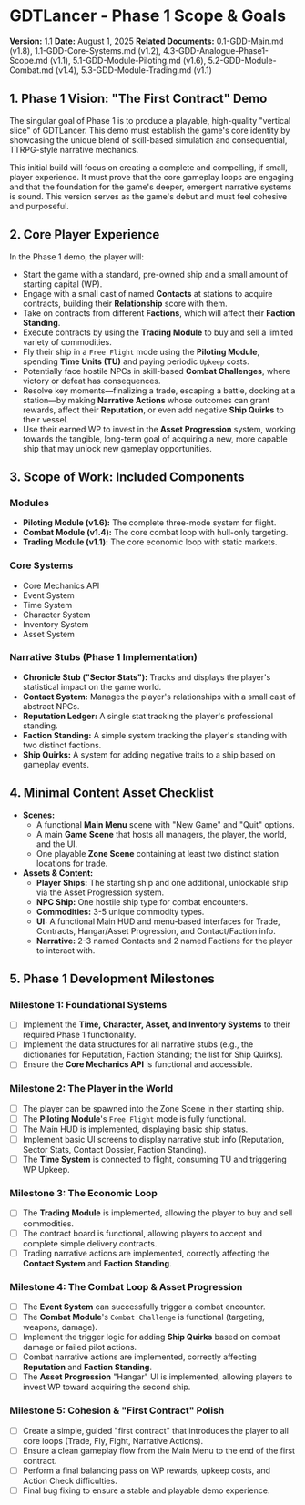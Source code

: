 # GDTLancer - Phase 1 Scope & Goals

**Version:** 1.1
**Date:** August 1, 2025
**Related Documents:** 0.1-GDD-Main.md (v1.8), 1.1-GDD-Core-Systems.md (v1.2), 4.3-GDD-Analogue-Phase1-Scope.md (v1.1), 5.1-GDD-Module-Piloting.md (v1.6), 5.2-GDD-Module-Combat.md (v1.4), 5.3-GDD-Module-Trading.md (v1.1)

## 1. Phase 1 Vision: "The First Contract" Demo

The singular goal of Phase 1 is to produce a playable, high-quality "vertical slice" of GDTLancer. This demo must establish the game's core identity by showcasing the unique blend of skill-based simulation and consequential, TTRPG-style narrative mechanics.

This initial build will focus on creating a complete and compelling, if small, player experience. It must prove that the core gameplay loops are engaging and that the foundation for the game's deeper, emergent narrative systems is sound. This version serves as the game's debut and must feel cohesive and purposeful.

## 2. Core Player Experience

In the Phase 1 demo, the player will:
* Start the game with a standard, pre-owned ship and a small amount of starting capital (WP).
* Engage with a small cast of named **Contacts** at stations to acquire contracts, building their **Relationship** score with them.
* Take on contracts from different **Factions**, which will affect their **Faction Standing**.
* Execute contracts by using the **Trading Module** to buy and sell a limited variety of commodities.
* Fly their ship in a `Free Flight` mode using the **Piloting Module**, spending **Time Units (TU)** and paying periodic `Upkeep` costs.
* Potentially face hostile NPCs in skill-based **Combat Challenges**, where victory or defeat has consequences.
* Resolve key moments—finalizing a trade, escaping a battle, docking at a station—by making **Narrative Actions** whose outcomes can grant rewards, affect their **Reputation**, or even add negative **Ship Quirks** to their vessel.
* Use their earned WP to invest in the **Asset Progression** system, working towards the tangible, long-term goal of acquiring a new, more capable ship that may unlock new gameplay opportunities.

## 3. Scope of Work: Included Components

### Modules
* **Piloting Module (v1.6):** The complete three-mode system for flight.
* **Combat Module (v1.4):** The core combat loop with hull-only targeting.
* **Trading Module (v1.1):** The core economic loop with static markets.

### Core Systems
* Core Mechanics API
* Event System
* Time System
* Character System
* Inventory System
* Asset System

### Narrative Stubs (Phase 1 Implementation)
* **Chronicle Stub ("Sector Stats"):** Tracks and displays the player's statistical impact on the game world.
* **Contact System:** Manages the player's relationships with a small cast of abstract NPCs.
* **Reputation Ledger:** A single stat tracking the player's professional standing.
* **Faction Standing:** A simple system tracking the player's standing with two distinct factions.
* **Ship Quirks:** A system for adding negative traits to a ship based on gameplay events.

## 4. Minimal Content Asset Checklist

* **Scenes:**
    * A functional **Main Menu** scene with "New Game" and "Quit" options.
    * A main **Game Scene** that hosts all managers, the player, the world, and the UI.
    * One playable **Zone Scene** containing at least two distinct station locations for trade.
* **Assets & Content:**
    * **Player Ships:** The starting ship and one additional, unlockable ship via the Asset Progression system.
    * **NPC Ship:** One hostile ship type for combat encounters.
    * **Commodities:** 3-5 unique commodity types.
    * **UI:** A functional Main HUD and menu-based interfaces for Trade, Contracts, Hangar/Asset Progression, and Contact/Faction info.
    * **Narrative:** 2-3 named Contacts and 2 named Factions for the player to interact with.

## 5. Phase 1 Development Milestones

### Milestone 1: Foundational Systems
* [ ] Implement the **Time, Character, Asset, and Inventory Systems** to their required Phase 1 functionality.
* [ ] Implement the data structures for all narrative stubs (e.g., the dictionaries for Reputation, Faction Standing; the list for Ship Quirks).
* [ ] Ensure the **Core Mechanics API** is functional and accessible.

### Milestone 2: The Player in the World
* [ ] The player can be spawned into the Zone Scene in their starting ship.
* [ ] The **Piloting Module**'s `Free Flight` mode is fully functional.
* [ ] The Main HUD is implemented, displaying basic ship status.
* [ ] Implement basic UI screens to display narrative stub info (Reputation, Sector Stats, Contact Dossier, Faction Standing).
* [ ] The **Time System** is connected to flight, consuming TU and triggering WP Upkeep.

### Milestone 3: The Economic Loop
* [ ] The **Trading Module** is implemented, allowing the player to buy and sell commodities.
* [ ] The contract board is functional, allowing players to accept and complete simple delivery contracts.
* [ ] Trading narrative actions are implemented, correctly affecting the **Contact System** and **Faction Standing**.

### Milestone 4: The Combat Loop & Asset Progression
* [ ] The **Event System** can successfully trigger a combat encounter.
* [ ] The **Combat Module**'s `Combat Challenge` is functional (targeting, weapons, damage).
* [ ] Implement the trigger logic for adding **Ship Quirks** based on combat damage or failed pilot actions.
* [ ] Combat narrative actions are implemented, correctly affecting **Reputation** and **Faction Standing**.
* [ ] The **Asset Progression** "Hangar" UI is implemented, allowing players to invest WP toward acquiring the second ship.

### Milestone 5: Cohesion & "First Contract" Polish
* [ ] Create a simple, guided "first contract" that introduces the player to all core loops (Trade, Fly, Fight, Narrative Actions).
* [ ] Ensure a clean gameplay flow from the Main Menu to the end of the first contract.
* [ ] Perform a final balancing pass on WP rewards, upkeep costs, and Action Check difficulties.
* [ ] Final bug fixing to ensure a stable and playable demo experience.
